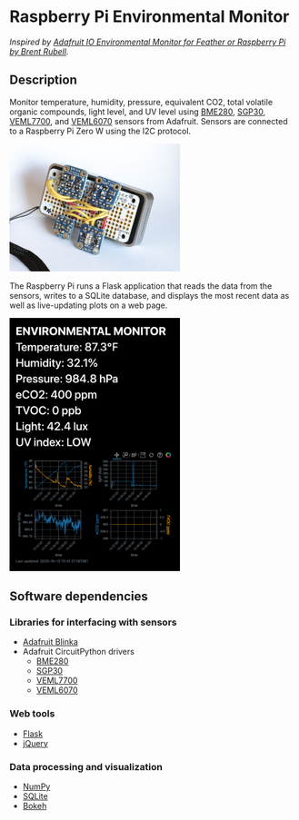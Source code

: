 # Raspberry Pi Environmental Monitor
*Inspired by [Adafruit IO Environmental Monitor for Feather or Raspberry Pi by Brent Rubell](https://learn.adafruit.com/adafruit-io-air-quality-monitor).*

## Description
Monitor temperature, humidity, pressure, equivalent CO2, total volatile organic compounds, light level, and UV level using [BME280](https://www.adafruit.com/product/2652), [SGP30](https://www.adafruit.com/product/3709), [VEML7700](https://www.adafruit.com/product/4162), and [VEML6070](https://www.adafruit.com/product/2899) sensors from Adafruit. Sensors are connected to a Raspberry Pi Zero W using the I2C protocol.

<img src="/images/hardware.jpg" alt="Photograph of Raspberry Pi Environmental Monitor" width="300">

The Raspberry Pi runs a Flask application that reads the data from the sensors, writes to a SQLite database, and displays the most recent data as well as live-updating plots on a web page.

<img src="/images/web_interface.png" alt="Screenshot of web interface" width="300">

## Software dependencies
### Libraries for interfacing with sensors
- [Adafruit Blinka](https://pypi.org/project/Adafruit-Blinka/)
- Adafruit CircuitPython drivers
  - [BME280](https://github.com/adafruit/Adafruit_CircuitPython_BME280)
  - [SGP30](https://github.com/adafruit/Adafruit_CircuitPython_SGP30)
  - [VEML7700](https://github.com/adafruit/Adafruit_CircuitPython_VEML7700)
  - [VEML6070](https://github.com/adafruit/Adafruit_CircuitPython_VEML6070)
### Web tools
- [Flask](https://flask.palletsprojects.com/en/1.1.x/)
- [jQuery](https://github.com/jquery/jquery)
### Data processing and visualization
- [NumPy](https://numpy.org/)
- [SQLite](https://www.sqlite.org/index.html)
- [Bokeh](https://docs.bokeh.org/en/latest/index.html)
